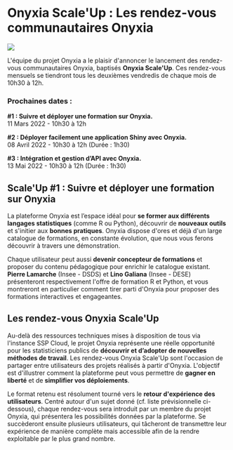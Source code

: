 # Onyxia Scale'Up : Les rendez-vous communautaires Onyxia

![](../.gitbook/assets/#1ScaleUp.png)

L'équipe du projet Onyxia a le plaisir d'annoncer le lancement des rendez-vous communautaires Onyxia, baptisés **Onyxia Scale'Up**. Ces rendez-vous mensuels se tiendront tous les deuxièmes vendredis de chaque mois de 10h30 à 12h.

### Prochaines dates :

**#1 : Suivre et déployer une formation sur Onyxia.**\
11 Mars 2022 - 10h30 à 12h

**#2 : Déployer facilement une application Shiny avec Onyxia.**\
08 Avril 2022 - 10h30 à 12h (Durée : 1h30)

**#3 : Intégration et gestion d’API avec Onyxia.**\
13 Mai 2022 - 10h30 à 12h (Durée : 1h30)

## Scale'Up #1 : Suivre et déployer une formation sur Onyxia

La plateforme Onyxia est l’espace idéal pour **se former aux différents langages statistiques** (comme R ou Python), découvrir de **nouveaux outils** et s'initier aux **bonnes pratiques**. Onyxia dispose d'ores et déjà d'un large catalogue de formations, en constante évolution, que nous vous ferons découvrir à travers une démonstration.

Chaque utilisateur peut aussi **devenir concepteur de formations** et proposer du contenu pédagogique pour enrichir le catalogue existant. **Pierre Lamarche** (Insee - DSDS) et **Lino Galiana**  (Insee - DESE) présenteront respectivement l'offre de formation R et Python, et vous montreront en particulier comment tirer parti d'Onyxia pour proposer des formations interactives et engageantes.

## Les rendez-vous Onyxia Scale'Up

Au-delà des ressources techniques mises à disposition de tous via l'instance SSP Cloud, le projet Onyxia représente une réelle opportunité pour les statisticiens publics de **découvrir et d’adopter de nouvelles méthodes de travail**. Les rendez-vous Onyxia Scale'Up sont l'occasion de partager entre utilisateurs des projets réalisés à partir d'Onyxia. L'objectif est d'illustrer comment la plateforme peut vous permettre de **gagner en liberté** et de **simplifier vos déploiements**.

Le format retenu est résolument tourné vers le **retour d'expérience des utilisateurs**. Centré autour d'un sujet donné (cf. liste prévisionnelle ci-dessous), chaque rendez-vous sera introduit par un membre du projet Onyxia, qui présentera les possibilités données par la plateforme. Se succèderont ensuite plusieurs utilisateurs, qui tâcheront de transmettre leur expérience de manière complète mais accessible afin de la rendre exploitable par le plus grand nombre.

